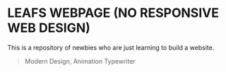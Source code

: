 # LEAFS WEBPAGE (NO RESPONSIVE WEB DESIGN)
This is a repository of newbies who are just learning to build a website.

> Modern Design,
> Animation Typewriter
